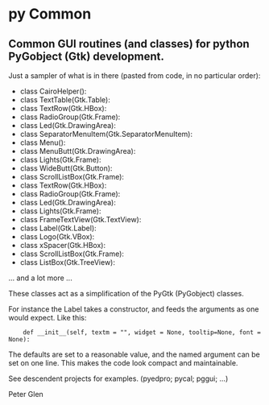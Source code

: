 # py Common

## Common GUI routines (and classes) for python PyGobject (Gtk) development.

 Just a sampler of what is in there (pasted from code, in no particular order):

* class CairoHelper():
* class TextTable(Gtk.Table):
* class TextRow(Gtk.HBox):
* class RadioGroup(Gtk.Frame):
* class Led(Gtk.DrawingArea):
* class SeparatorMenuItem(Gtk.SeparatorMenuItem):
* class Menu():
* class MenuButt(Gtk.DrawingArea):
* class Lights(Gtk.Frame):
* class WideButt(Gtk.Button):
* class ScrollListBox(Gtk.Frame):
* class TextRow(Gtk.HBox):
* class RadioGroup(Gtk.Frame):
* class Led(Gtk.DrawingArea):
* class Lights(Gtk.Frame):
* class FrameTextView(Gtk.TextView):
* class Label(Gtk.Label):
* class Logo(Gtk.VBox):
* class xSpacer(Gtk.HBox):
* class ScrollListBox(Gtk.Frame):
* class ListBox(Gtk.TreeView):

 ... and a lot more ...

 These classes act as a simplification of the PyGtk (PyGobject) classes.

 For instance the Label takes a constructor, and feeds the arguments as
 one would expect. Like this:

        def __init__(self, textm = "", widget = None, tooltip=None, font = None):

 The defaults are set to a reasonable value, and the named argument can be
set on one line. This makes the code look compact and maintainable.

 See descendent projects for examples. (pyedpro; pycal; pggui; ...)

Peter Glen




